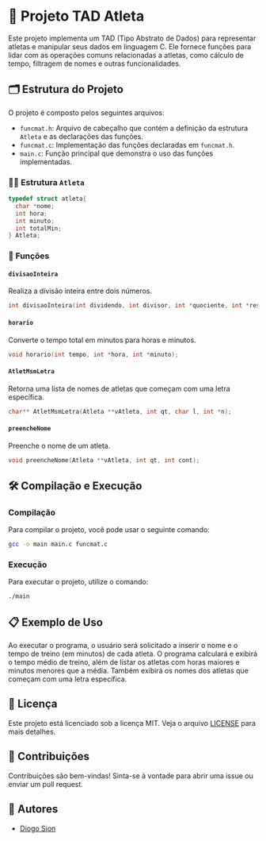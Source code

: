 # 🏅 Projeto TAD Atleta

Este projeto implementa um TAD (Tipo Abstrato de Dados) para representar atletas e manipular seus dados em linguagem C. Ele fornece funções para lidar com as operações comuns relacionadas a atletas, como cálculo de tempo, filtragem de nomes e outras funcionalidades.

## 🗂️ Estrutura do Projeto

O projeto é composto pelos seguintes arquivos:

- `funcmat.h`: Arquivo de cabeçalho que contém a definição da estrutura `Atleta` e as declarações das funções.
- `funcmat.c`: Implementação das funções declaradas em `funcmat.h`.
- `main.c`: Função principal que demonstra o uso das funções implementadas.

### 🏃‍♂️ Estrutura `Atleta`

```c
typedef struct atleta{
  char *nome;
  int hora;
  int minuto;
  int totalMin;
} Atleta;
```

### 🔧 Funções

#### `divisaoInteira`

Realiza a divisão inteira entre dois números.

```c
int divisaoInteira(int dividendo, int divisor, int *quociente, int *resto);
```

#### `horario`

Converte o tempo total em minutos para horas e minutos.

```c
void horario(int tempo, int *hora, int *minuto);
```

#### `AtletMsmLetra`

Retorna uma lista de nomes de atletas que começam com uma letra específica.

```c
char** AtletMsmLetra(Atleta **vAtleta, int qt, char l, int *n);
```

#### `preencheNome`

Preenche o nome de um atleta.

```c
void preencheNome(Atleta **vAtleta, int qt, int cont);
```

## 🛠️ Compilação e Execução

### Compilação

Para compilar o projeto, você pode usar o seguinte comando:

```bash
gcc -o main main.c funcmat.c
```

### Execução

Para executar o projeto, utilize o comando:

```bash
./main
```

## 📋 Exemplo de Uso

Ao executar o programa, o usuário será solicitado a inserir o nome e o tempo de treino (em minutos) de cada atleta. O programa calculará e exibirá o tempo médio de treino, além de listar os atletas com horas maiores e minutos menores que a média. Também exibirá os nomes dos atletas que começam com uma letra específica.

## 📄 Licença

Este projeto está licenciado sob a licença MIT. Veja o arquivo [LICENSE](LICENSE) para mais detalhes.

## 🤝 Contribuições

Contribuições são bem-vindas! Sinta-se à vontade para abrir uma issue ou enviar um pull request.

## 👥 Autores

- [Diogo Sion](https://github.com/DiogoSion)
